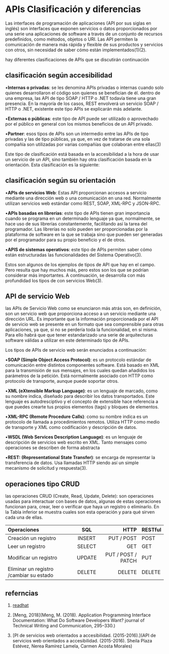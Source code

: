 # APIs Clasificación y diferencias  

Las interfaces de programación de aplicaciones (API por sus siglas en inglés) son interfaces que exponen servicios o datos proporcionados por una serie una aplicaciones de software a través de un conjunto de recursos predefinidos, como métodos, objetos o URI. Las API permiten la comunicación de manera más rápida y flexible de sus productos y servicios con otros, sin necesidad de saber cómo están implementados(1)(2). 

hay diferentes clasificaciones de APIs que se discutirán  continuación 
## clasificación según accesibilidad

•**Internas o privadas**: se les denomina APIs privadas o internas cuando solo quienes desarrollaron el código son quienes se benefician de él. dentro de una empresa, las API de tipo SOAP / HTTP o .NET todavía tiene una gran presencia. En la mayoría de los casos, REST envolverá un servicio SOAP / HTTP o .NET, existente este tipo APIs se explicarán más adelante.

•**Externas o públicas**: este tipo de API puede ser utilizado o aprovechado por el público en general con los mismos beneficios de un API privado.

•**Partner**: esos tipos de APIs son un intermedio entre las APIs de tipo privadas y las de tipo públicas, ya que, en vez de tratarse de una sola compañía son utilizadas por varias compañías que colaboran entre ellas(3)

Este tipo de clasificación está basada en la accesibilidad a la hora de usar un servicio de un API, sino también hay otra clasificación basada en la orientación. Esta clasificación es la siguiente:
## clasificación según su orientación 

•**APIs de servicios Web**: Estas API proporcionan accesos a servicio mediante una dirección web o una comunicación en una red. Normalmente utilizan servicios web estándar como REST, SOAP, XML-RPC y JSON-RPC.

•**APIs basadas en librerías**: este tipo de APIs tienen gran importancia cuando se programa en un determinado lenguaje ya que, normalmente, se hace uso de sus librerías constantemente, facilitando así la tarea del programador. Las librerías no solo pueden ser proporcionadas por la plataforma de software en la que se trabaja sino que pueden ser generadas por el programador para su propio beneficio y el de otros.


•**APIS de sistemas operativos**: este tipo de APIs permiten saber cómo están estructuradas las funcionalidades del Sistema Operativo(3). 

Estos son algunos de los ejemplos de tipos de API que hay en el campo. Pero resulta que hay muchos más, pero estos son los que se podrían considerar más importantes. A continuación, se desarrolla con más profundidad los tipos de con servicios Web(3).

## API de servicio Web

las APIs de Servicio Web como se enunciaron más atrás son, en definición,  son un servicio web que proporciona acceso a un servicio mediante una dirección URL. Es importante que la información proporcionada por el API de servicio web se presente en un formato que sea comprensible para otras aplicaciones, ya que, si no se perdería toda la funcionalidad, en sí misma. Para ello habrá que  que tener estandarizado una serie de arquitecturas software válidas a utilizar en este determinado tipo de APIs.

Los tipos de APIs de servicio web serán enunciados a continuación:

•**SOAP (Simple Object Access Protocol)**: es un protocolo estándar de comunicación entre distintos componentes software. Está basado en XML para la transmisión de sus mensajes, en los cuales quedan añadidos los parámetros de la petición. Está normalmente asociado con HTTP como protocolo de transporte, aunque puede soportar otros.

•**XML (eXtensible Markup Language)**: es un lenguaje de marcado, como su nombre indica, diseñado para describir los datos transportados. Este lenguaje es autodresciptivo y el concepto de extensible hace referencia a que puedes crearte tus propios elementos (tags) y bloques de elementos.

•**XML-RPC (Remote Procedure Calls)**: como su nombre indica es un protocolo de llamada a procedimientos remotos. Utiliza HTTP como medio de transporte y XML como codificación y descripción de datos.

•**WSDL (Web Services Description Language)**: es un lenguaje de descripción de servicios web escrito en XML. Tanto mensajes como operaciones se describen de forma abstracta

•**REST: (Representational State Transfer)**: se encarga de representar la transferencia de datos. Usa llamadas HTTP siendo así un simple mecanismo de solicitud y respuesta(3).

## operaciones tipo CRUD

las operaciones CRUD (Create, Read, Update, Delete): son  operaciones  usadas para interactuar con bases de datos, algunas de estas operaciones funcionan para, crear, leer o verificar que haya un registro o eliminarlo. En la Tabla inferior se muestra cuales son esta operación y para qué sirven cada una de ellas.

| Operaciones | SQL | HTTP|RESTful|
| :------- | :------: | -----: |:-------| 
|Creación un registro  | INSERT      |PUT / POST  |     POST   |
| Leer un registro  | SELECT  | GET |     GET   |
|Modificar un registro |UPDATE|PUT / POST / PATCH|PUT|
|Eliminar un registro /cambiar su estado|DELETE|DELETE|DELETE|

## referncias
1. [readhat](https://www.redhat.com/es/topics/api/what-are-application-programming-interfaces)

2. [Meng, 2018](Meng, M. (2018). Application Programming Interface Documentation: What Do Software 
    Developers Want? journal of Technical Writing and Communication, 295–330.) 

3. [PI de servicios web orientados a accesibilidad. (2015-2016).](API de servicios web orientados a 
    accesibilidad. (2015-2016). Sheila Plaza Estévez, Nerea Ramírez 
    Lamela, Carmen Acosta Morales)